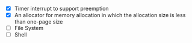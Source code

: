 - [x] Timer interrupt to support preemption
- [x] An allocator for memory allocation in which the allocation size is less than one-page size
- [ ] File System
- [ ] Shell
